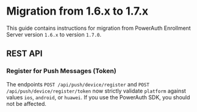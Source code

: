 # Migration from 1.6.x to 1.7.x

This guide contains instructions for migration from PowerAuth Enrollment Server version `1.6.x` to version `1.7.0`.


## REST API


### Register for Push Messages (Token)

The endpoints `POST /api/push/device/register` and `POST /api/push/device/register/token` now strictly validate `platform` against values `ios`, `android`, or `huawei`.
If you use the PowerAuth SDK, you should not be affected.
